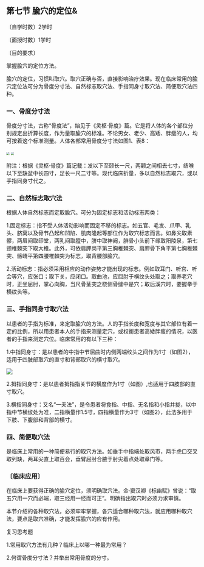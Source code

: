 ## 第七节  腧穴的定位&

〔自学时数〕2学时

〔面授时数〕1学时

〔目的要求〕

掌握腧穴的定位方法。

腧穴的定位，习惯叫取穴。取穴正确与否，直接影响治疗效果。现在临床常用的腧穴定位法可分为骨度分寸法、自然标志取穴法、手指同身寸取穴法、简便取穴法四种。

### 一、骨度分寸法

骨度分寸法，古称“骨度法”，始见于《灵枢·骨度》篇。它是将人体的各个部位分别规定出折算长度，作为量取腧穴的标准。不论男女、老少、高矮、胖瘦的人，均可按着这个标准测量。人体各部常用骨度分寸法如图1、表8：

 <img src="img/图1.jpg" style="zoom: 50%;" />

<img src="img/表8.jpg" style="zoom: 50%;" />

附注：根据《灵枢·骨度》篇记载：发以下至颐长一尺，两颧之间相去七寸，结喉以下至缺盆中长四寸，足长一尺二寸等。现代临床折量，多以自然标志取穴，或以手指同身寸代之。

### 二、自然标志取穴法

根据人体自然标志而定取腧穴。可分为固定标志和活动标志两类：

1.固定标志：指不受人体活动影响而固定不移的标志。如五官、毛发、爪甲、乳头、脐窝以及骨节凸起和凹陷、肌肉隆起等部位作为取穴标志而言。如鼻尖取素髎，两眉间取印堂，两乳间取膻中，脐中取神阙，腓骨小头前下缘取阳陵泉，第七颈椎棘突下取大椎。此外，可依肩胛岗平第三胸椎棘突、肩胛骨下角平第七胸椎棘突、髂嵴平第四腰椎棘突为标志，取背腰部腧穴。

2.活动标志：指必须采用相应的动作姿势才能出现的标志。例如取耳门、听宫、听会等穴，应张口；取下关，应闭口。取曲池，应屈肘于横纹头处取之；取养老穴时，正坐屈肘，掌心向胸，当尺骨茎突之桡侧骨缝中是穴；取后溪穴时，要握拳于横纹头等。

### 三、手指同身寸取穴法

以患者的手指为标准，来定取腧穴的方法。人的手指长度和宽度与其它部位有着一定的比例，所以用患者本人的手指来测量定穴，或权衡患者高矮胖瘦的情况，以医者的手指来测定穴位。临床常用的有以下三种：

1.中指同身寸：是以患者的中指中节屈曲时内侧两端纹头之间作为1寸（如图2），适用于四肢部取穴的直寸和背部取穴的横寸取穴。

![](img/图2.jpg)

2.拇指同身寸：是以患者拇指指关节的横度作为1寸（如图）,也适用于四肢部的直寸取穴。

3.横指同身寸：又名“一夫法”，是令患者将食指、中指、无名指和小指并拢，以中指中节横纹处为准，二指横量作1.5寸，四指横量作为3寸（如图2），此法多用于下肢、下腹部和背部的横寸。

### 四、简便取穴法

是临床上常用的一种简便易行的取穴方法。如垂手中指端处取风市，两手虎口交叉取列缺，两耳尖直上取百会，垂臂屈肘合腋于肘尖着点处取章门等。

### 〔临床应用〕

在临床上要获得正确的腧穴定位，须明确取穴法。金·窦汉卿《标幽赋》曾说：“取五穴用一穴而必端，取三经用一经而可正”。明确指出取穴时必须力求审慎。

本节介绍的各种取穴法，必须牢牢掌握，各穴适合哪种取穴法，就应用哪种取穴法，要点是取穴准确，才能发挥腧穴的应有作用。

复习思考题

1.常用取穴方法有几种？临床上以哪一种最为常用？

2.何谓骨度分寸法？并举出常用骨度的分寸。
